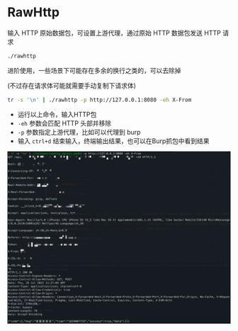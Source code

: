 # RawHttp

输入 HTTP 原始数据包，可设置上游代理，通过原始 HTTP 数据包发送 HTTP 请求
```bash
./rawhttp 
```

进阶使用，一些场景下可能存在多余的换行之类的，可以去除掉

(不过存在请求体可能就需要手动复制下请求体)
```bash
tr -s '\n' | ./rawhttp -p http://127.0.0.1:8080 -eh X-From
```
+ 运行以上命令，输入HTTP包
+ `-eh` 参数会匹配 HTTP 头部并移除
+ `-p` 参数指定上游代理，比如可以代理到 burp
+ 输入 `ctrl+d` 结束输入，终端输出结果，也可以在Burp抓包中看到结果

![img.png](doc/img.png)